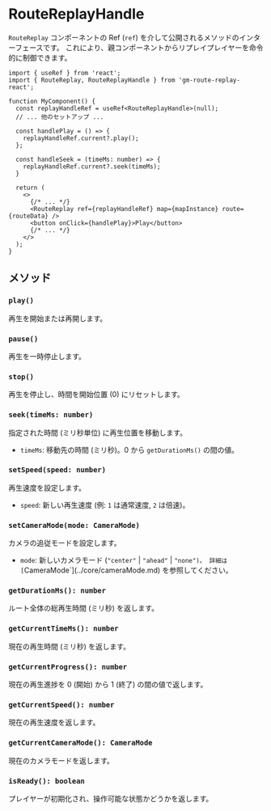 # RouteReplayHandle

`RouteReplay` コンポーネントの Ref (`ref`) を介して公開されるメソッドのインターフェースです。
これにより、親コンポーネントからリプレイプレイヤーを命令的に制御できます。

```tsx
import { useRef } from 'react';
import { RouteReplay, RouteReplayHandle } from 'gm-route-replay-react';

function MyComponent() {
  const replayHandleRef = useRef<RouteReplayHandle>(null);
  // ... 他のセットアップ ...

  const handlePlay = () => {
    replayHandleRef.current?.play();
  };

  const handleSeek = (timeMs: number) => {
    replayHandleRef.current?.seek(timeMs);
  }

  return (
    <>
      {/* ... */}
      <RouteReplay ref={replayHandleRef} map={mapInstance} route={routeData} />
      <button onClick={handlePlay}>Play</button>
      {/* ... */}
    </>
  );
}
```

## メソッド

### `play()`

再生を開始または再開します。

### `pause()`

再生を一時停止します。

### `stop()`

再生を停止し、時間を開始位置 (0) にリセットします。

### `seek(timeMs: number)`

指定された時間 (ミリ秒単位) に再生位置を移動します。

- `timeMs`: 移動先の時間 (ミリ秒)。0 から `getDurationMs()` の間の値。

### `setSpeed(speed: number)`

再生速度を設定します。

- `speed`: 新しい再生速度 (例: `1` は通常速度, `2` は倍速)。

### `setCameraMode(mode: CameraMode)`

カメラの追従モードを設定します。

- `mode`: 新しいカメラモード (`"center"` | `"ahead"` | `"none")。
詳細は [`CameraMode`](../core/cameraMode.md) を参照してください。

### `getDurationMs(): number`

ルート全体の総再生時間 (ミリ秒) を返します。

### `getCurrentTimeMs(): number`

現在の再生時間 (ミリ秒) を返します。

### `getCurrentProgress(): number`

現在の再生進捗を 0 (開始) から 1 (終了) の間の値で返します。

### `getCurrentSpeed(): number`

現在の再生速度を返します。

### `getCurrentCameraMode(): CameraMode`

現在のカメラモードを返します。

### `isReady(): boolean`

プレイヤーが初期化され、操作可能な状態かどうかを返します。 